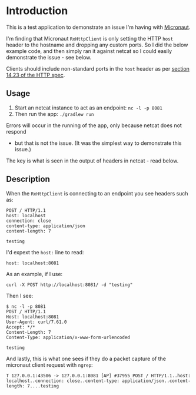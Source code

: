 # Introduction

This is a test application to demonstrate an issue I'm having with [Micronaut](https://micronaut.io/).

I'm finding that Micronaut `RxHttpClient` is only setting the HTTP `host` header to the hostname and dropping any custom ports. So I did the below example code, and then simply ran it against netcat so I could easily demonstrate the issue - see below.

Clients should include non-standard ports in the `host` header as per [section 14.23 of the HTTP spec](https://www.w3.org/Protocols/rfc2616/rfc2616-sec14.html#sec14.23).

## Usage

1. Start an netcat instance to act as an endpoint: `nc -l -p 8081`
2. Then run the app: `./gradlew run`

Errors will occur in the running of the app, only because netcat does not respond
- but that is not the issue. (It was the simplest way to demonstrate this issue.)

The key is what is seen in the output of headers in netcat - read below.

## Description

When the `RxHttpClient` is connecting to an endpoint you see headers such as:

```
POST / HTTP/1.1
host: localhost
connection: close
content-type: application/json
content-length: 7

testing
```

I'd expext the `host:` line to read:

    host: localhost:8081

As an example, if I use:

    curl -X POST http://localhost:8081/ -d "testing"

Then I see:

```
$ nc -l -p 8081
POST / HTTP/1.1
Host: localhost:8081
User-Agent: curl/7.61.0
Accept: */*
Content-Length: 7
Content-Type: application/x-www-form-urlencoded

testing
```

And lastly, this is what one sees if they do a packet capture of the micronaut client request with `ngrep`:

```
T 127.0.0.1:43506 -> 127.0.0.1:8081 [AP] #37955 POST / HTTP/1.1..host: localhost..connection: close..content-type: application/json..content-length: 7....testing
```